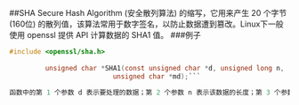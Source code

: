 ##SHA
Secure Hash Algorithm (安全散列算法) 的缩写，它用来产生 20 个字节 (160位) 的散列值，该算法常用于数字签名，以防止数据遭到篡改。Linux下一般使用 openssl 提供 API 计算数据的 SHA1 值。
###例子
```C
#include <openssl/sha.h>
  
         unsigned char *SHA1(const unsigned char *d, unsigned long n,
                          unsigned char *md);```

函数中的第 1 个参数 d 表示要处理的数据；第 2 个参数 n 表示该数据的长度；第 3 个参数 md 表示计算出的 sha 值的存放地方，如果为 NULL，那么系统会安排一个静态缓冲区对其存储。